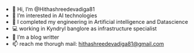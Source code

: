 - 👋 Hi, I’m @Hithashreedevadiga81
- 👀 I’m interested in AI technologies
- 🌱 I completed my engineering in Artificial intelligence and Datascience
- 💻 working in Kyndryl banglore as infrastructure specialist
- 💞️ I’m a blog writter
- 📫 reach me thorugh mail: hithashreedevadiga81@gmail.com

<!---
Hithashreedevadiga81/Hithashreedevadiga81 is a ✨ special ✨ repository because its `README.md` (this file) appears on your GitHub profile.
You can click the Preview link to take a look at your changes.
--->
